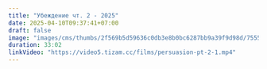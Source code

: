 ```yaml
---
title: "Убеждение чт. 2 - 2025"
date: 2025-04-10T09:37:41+07:00
draft: false
image: "images/cms/thumbs/2f569b5d59636c0db3e8b0bc6287bb9a39f9d98d/75559_ubezhdenie_cht_2_240_335_0_70.jpg"
duration: 33:02
linkVideo: "https://video5.tizam.cc/films/persuasion-pt-2-1.mp4"
---
```

